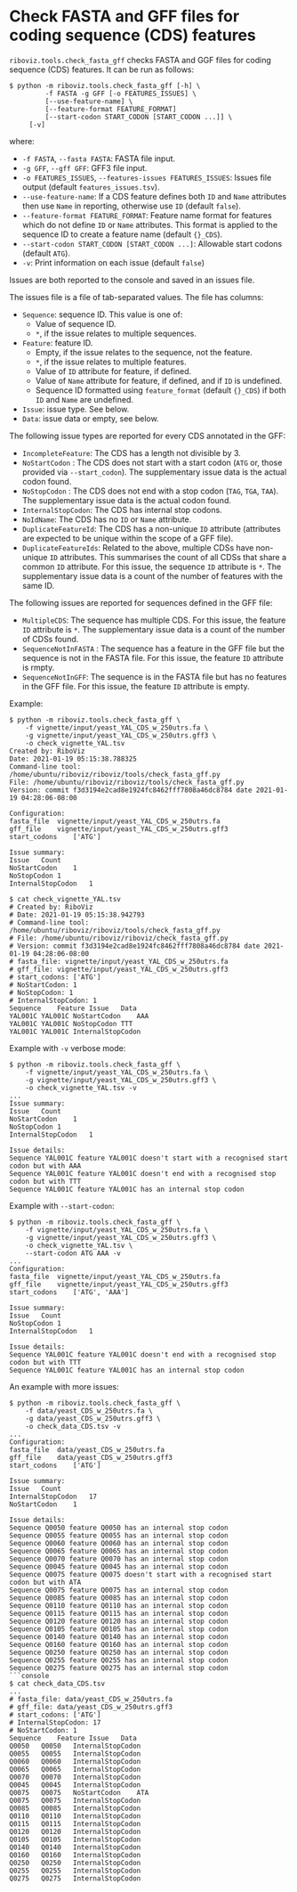 # Check FASTA and GFF files for coding sequence (CDS) features

`riboviz.tools.check_fasta_gff` checks FASTA and GGF files for coding sequence (CDS) features. It can be run as follows:

```console
$ python -m riboviz.tools.check_fasta_gff [-h] \
         -f FASTA -g GFF [-o FEATURES_ISSUES] \
         [--use-feature-name] \
         [--feature-format FEATURE_FORMAT]
         [--start-codon START_CODON [START_CODON ...]] \
	 [-v]
```

where:

* `-f FASTA`, `--fasta FASTA`: FASTA file input.
* `-g GFF`, `--gff GFF`: GFF3 file input.
* `-o FEATURES_ISSUES`, `--features-issues FEATURES_ISSUES`: Issues file output (default `features_issues.tsv`).
* `--use-feature-name`: If a CDS feature defines both `ID` and `Name` attributes then use `Name` in reporting, otherwise use `ID` (default `false`).
* `--feature-format FEATURE_FORMAT`: Feature name format for features which do not define `ID` or `Name` attributes. This format is applied to the sequence ID to create a feature name (default `{}_CDS`).
* `--start-codon START_CODON [START_CODON ...]`: Allowable start codons (default `ATG`).
* `-v`: Print information on each issue (default `false`)

Issues are both reported to the console and saved in an issues file.

The issues file is a file of tab-separated values. The file has columns:

* `Sequence`: sequence ID. This value is one of:
  - Value of sequence ID.
  - `*`, if the issue relates to multiple sequences.
* `Feature`: feature ID.
  - Empty, if the issue relates to the sequence, not the feature.
  - `*`, if the issue relates to multiple features.          
  - Value of `ID` attribute for feature, if defined.
  - Value of `Name` attribute for feature, if defined, and if `ID` is undefined.
  - Sequence ID formatted using `feature_format` (default `{}_CDS`) if both `ID` and `Name` are undefined.
* `Issue`: issue type. See below.
* `Data`: issue data or empty, see below.

The following issue types are reported for every CDS annotated in the GFF:

* `IncompleteFeature`: The CDS has a length not divisible by 3.
* `NoStartCodon` : The CDS does not start with a start codon (`ATG` or, those provided via `--start_codon`). The supplementary issue data is the actual codon found.
* `NoStopCodon` : The CDS does not end with a stop codon  (`TAG`, `TGA`, `TAA`). The supplementary issue data is the actual codon found.
* `InternalStopCodon`: The CDS has internal stop codons.
* `NoIdName`: The CDS has no `ID` or `Name` attribute.
* `DuplicateFeatureId`: The CDS has a non-unique `ID` attribute (attributes are expected to be unique within the scope of a GFF file).
* `DuplicateFeatureIds`: Related to the above, multiple CDSs have non-unique `ID` attributes. This summarises the count of all CDSs that share a common `ID` attribute. For this issue, the sequence `ID` attribute is `*`. The supplementary issue data is a count of the number of features with the same ID.

The following issues are reported for sequences defined in the GFF file:

* `MultipleCDS`: The sequence has multiple CDS. For this issue, the feature `ID` attribute is `*`. The supplementary issue data is a count of the number of CDSs found.
* `SequenceNotInFASTA` : The sequence has a feature in the GFF file but the sequence is not in the FASTA file. For this issue, the feature `ID` attribute is rmpty.
* `SequenceNotInGFF`: The sequence is in the FASTA file but has no features in the GFF file. For this issue, the feature `ID` attribute is empty.

Example:

```console
$ python -m riboviz.tools.check_fasta_gff \
    -f vignette/input/yeast_YAL_CDS_w_250utrs.fa \
    -g vignette/input/yeast_YAL_CDS_w_250utrs.gff3 \
    -o check_vignette_YAL.tsv
Created by: RiboViz
Date: 2021-01-19 05:15:38.788325
Command-line tool: /home/ubuntu/riboviz/riboviz/tools/check_fasta_gff.py
File: /home/ubuntu/riboviz/riboviz/tools/check_fasta_gff.py
Version: commit f3d3194e2cad8e1924fc8462fff7808a46dc8784 date 2021-01-19 04:28:06-08:00

Configuration:
fasta_file	vignette/input/yeast_YAL_CDS_w_250utrs.fa
gff_file	vignette/input/yeast_YAL_CDS_w_250utrs.gff3
start_codons	['ATG']

Issue summary:
Issue	Count
NoStartCodon	1
NoStopCodon	1
InternalStopCodon	1
```
```console
$ cat check_vignette_YAL.tsv 
# Created by: RiboViz
# Date: 2021-01-19 05:15:38.942793
# Command-line tool: /home/ubuntu/riboviz/riboviz/tools/check_fasta_gff.py
# File: /home/ubuntu/riboviz/riboviz/check_fasta_gff.py
# Version: commit f3d3194e2cad8e1924fc8462fff7808a46dc8784 date 2021-01-19 04:28:06-08:00
# fasta_file: vignette/input/yeast_YAL_CDS_w_250utrs.fa
# gff_file: vignette/input/yeast_YAL_CDS_w_250utrs.gff3
# start_codons: ['ATG']
# NoStartCodon: 1
# NoStopCodon: 1
# InternalStopCodon: 1
Sequence	Feature	Issue	Data
YAL001C	YAL001C	NoStartCodon	AAA
YAL001C	YAL001C	NoStopCodon	TTT
YAL001C	YAL001C	InternalStopCodon
```

Example with `-v` verbose mode:

```console
$ python -m riboviz.tools.check_fasta_gff \
    -f vignette/input/yeast_YAL_CDS_w_250utrs.fa \
    -g vignette/input/yeast_YAL_CDS_w_250utrs.gff3 \
    -o check_vignette_YAL.tsv -v
...
Issue summary:
Issue	Count
NoStartCodon	1
NoStopCodon	1
InternalStopCodon	1

Issue details:
Sequence YAL001C feature YAL001C doesn't start with a recognised start codon but with AAA
Sequence YAL001C feature YAL001C doesn't end with a recognised stop codon but with TTT
Sequence YAL001C feature YAL001C has an internal stop codon
```

Example with `--start-codon`:

```console
$ python -m riboviz.tools.check_fasta_gff \
    -f vignette/input/yeast_YAL_CDS_w_250utrs.fa \
    -g vignette/input/yeast_YAL_CDS_w_250utrs.gff3 \
    -o check_vignette_YAL.tsv \
    --start-codon ATG AAA -v
...
Configuration:
fasta_file	vignette/input/yeast_YAL_CDS_w_250utrs.fa
gff_file	vignette/input/yeast_YAL_CDS_w_250utrs.gff3
start_codons	['ATG', 'AAA']

Issue summary:
Issue	Count
NoStopCodon	1
InternalStopCodon	1

Issue details:
Sequence YAL001C feature YAL001C doesn't end with a recognised stop codon but with TTT
Sequence YAL001C feature YAL001C has an internal stop codon
```

An example with more issues:

```console
$ python -m riboviz.tools.check_fasta_gff \
    -f data/yeast_CDS_w_250utrs.fa \
    -g data/yeast_CDS_w_250utrs.gff3 \
    -o check_data_CDS.tsv -v
...
Configuration:
fasta_file	data/yeast_CDS_w_250utrs.fa
gff_file	data/yeast_CDS_w_250utrs.gff3
start_codons	['ATG']

Issue summary:
Issue	Count
InternalStopCodon	17
NoStartCodon	1

Issue details:
Sequence Q0050 feature Q0050 has an internal stop codon
Sequence Q0055 feature Q0055 has an internal stop codon
Sequence Q0060 feature Q0060 has an internal stop codon
Sequence Q0065 feature Q0065 has an internal stop codon
Sequence Q0070 feature Q0070 has an internal stop codon
Sequence Q0045 feature Q0045 has an internal stop codon
Sequence Q0075 feature Q0075 doesn't start with a recognised start codon but with ATA
Sequence Q0075 feature Q0075 has an internal stop codon
Sequence Q0085 feature Q0085 has an internal stop codon
Sequence Q0110 feature Q0110 has an internal stop codon
Sequence Q0115 feature Q0115 has an internal stop codon
Sequence Q0120 feature Q0120 has an internal stop codon
Sequence Q0105 feature Q0105 has an internal stop codon
Sequence Q0140 feature Q0140 has an internal stop codon
Sequence Q0160 feature Q0160 has an internal stop codon
Sequence Q0250 feature Q0250 has an internal stop codon
Sequence Q0255 feature Q0255 has an internal stop codon
Sequence Q0275 feature Q0275 has an internal stop codon
```console
$ cat check_data_CDS.tsv
...
# fasta_file: data/yeast_CDS_w_250utrs.fa
# gff_file: data/yeast_CDS_w_250utrs.gff3
# start_codons: ['ATG']
# InternalStopCodon: 17
# NoStartCodon: 1
Sequence	Feature	Issue	Data
Q0050	Q0050	InternalStopCodon	
Q0055	Q0055	InternalStopCodon	
Q0060	Q0060	InternalStopCodon	
Q0065	Q0065	InternalStopCodon	
Q0070	Q0070	InternalStopCodon	
Q0045	Q0045	InternalStopCodon	
Q0075	Q0075	NoStartCodon	ATA
Q0075	Q0075	InternalStopCodon	
Q0085	Q0085	InternalStopCodon	
Q0110	Q0110	InternalStopCodon	
Q0115	Q0115	InternalStopCodon	
Q0120	Q0120	InternalStopCodon	
Q0105	Q0105	InternalStopCodon	
Q0140	Q0140	InternalStopCodon	
Q0160	Q0160	InternalStopCodon	
Q0250	Q0250	InternalStopCodon	
Q0255	Q0255	InternalStopCodon	
Q0275	Q0275	InternalStopCodon	
```
